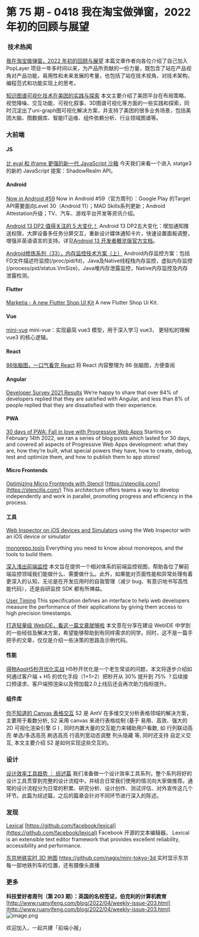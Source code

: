 # 第 75 期 - 0418 我在淘宝做弹窗，2022 年初的回顾与展望
###  技术热闻
[我在淘宝做弹窗，2022 年初的回顾与展望](https://mp.weixin.qq.com/s/jvPSFsnqsipEoqvsBKd8qg)
本篇文章作者向各位介绍了自己加入 PopLayer 项目一年多时间以来，为产品所贡献的一份力量，既包含了站在产品视角对产品功能，易用性和未来发展的考量，也包括了站在技术视角，对技术架构，编程范式和功能实现上的思考。

[知识图谱可视化技术在美团的实践与探索](https://mp.weixin.qq.com/s/64XoQ0JIjjuaUtTaL3BzdA)
本文主要介绍了美团平台在布局策略、视觉降噪、交互功能、可视化叙事、3D图谱可视化等方面的一些实践和探索，同时沉淀出了uni-graph图可视化解决方案，并支持了美团的很多业务场景，包括美团大脑、图数据库、智能IT运维、组件依赖分析、行业领域图谱等。

### 大前端
#### JS
[比 eval 和 iframe 更强的新一代 JavaScript 沙箱](https://mp.weixin.qq.com/s/wAI-L3we6uK0HvvPtOcIjg)
今天我们来看一个进入 statge3 的新的 JavaScript 提案：ShadowRealm API。

#### Android
[Now in Android #59](https://medium.com/androiddevelopers/now-in-android-59-f36300ae1e94)
Now in Android #59（官方周刊）：Google Play 的Target API需要面向Level 30（Android 11）；MAD Skills系列更新；Android Attestation升级；TV、汽车、游戏平台开发等资讯介绍。

[Android 13 DP2 值得关注的 5 大变化！](https://mp.weixin.qq.com/s/jEBtLuMLZ6UmydZTw8FcCQ)
Android 13 DP2五大变化：增加通知推送权限，大屏设备多任务分屏交互，重新设计媒体通知卡片，快速设置面板调整，增强非英语语言的支持。详见[Android 13 开发者概览版官方文档](https://developer.android.com/about/versions/13?hl=zh-cn)。

[Android修炼系列（33），内存监控技术方案（上）](https://juejin.cn/post/7080461351474167844)
Android内存监控方案：包括FD文件描述符监控(/proc/pid/fd)，Java及Native线程栈内存监控，虚拟内存监控(/process/pid/status.VmSize)，Java堆内存泄露监控，Native内存监控及内存泄露检测。

#### Flutter
[Marketia - A new Flutter Shop UI Kit](https://flutterawesome.com/marketia-a-new-flutter-shop-ui-kit/)
A new Flutter Shop Ui Kit.

#### Vue
[mini-vue](https://github.com/cuixiaorui/mini-vue)
mini-vue：实现最简 vue3 模型，用于深入学习 vue3， 更轻松的理解 vue3 的核心逻辑。

#### React
[86张脑图，一口气看完 React](https://juejin.cn/post/7085145274200358949)
将 React 内容整理为 86 张脑图，方便查阅

#### Angular
[Developer Survey 2021 Results](https://blog.angular.io/developer-survey-2021-results-38e653cbb36b)
We’re happy to share that over 84% of developers replied that they are satisfied with Angular, and less than 8% of people replied that they are dissatisfied with their experience. 

#### PWA
[30 days of PWA: Fall in love with Progressive Web Apps](https://blogs.windows.com/msedgedev/2022/04/14/30-days-of-pwa-fall-in-love-with-progressive-web-apps/)
Starting on February 14th 2022, we ran a series of blog posts which lasted for 30 days, and covered all aspects of Progressive Web Apps development: what they are, how they’re built, what special powers they have, how to create, debug, test and optimize them, and how to publish them to app stores! [
](https://blogs.windows.com/msedgedev/2022/04/14/30-days-of-pwa-fall-in-love-with-progressive-web-apps/)
#### Micro Frontends
[Optimizing Micro Frontends with Stencil](https://ionicframework.com/blog/optimizing-micro-frontends-with-stencil/)
[https://stenciljs.com/](https://stenciljs.com/)
This architecture offers teams a way to develop independently and work in parallel, promoting progress and efficiency in the process.

#### 工具
[Web Inspector on iOS devices and Simulators](https://bendodson.com/weblog/2022/04/13/web-inspector-on-ios-devices-simulators)
using the Web Inspector with an iOS device or simulator

[monorepo.tools](https://monorepo.tools/)
Everything you need to know about monorepos, and the tools to build them.

[深入浅出前端监控](https://mp.weixin.qq.com/s/9L3ck2DGbSapWatte5i9Mw)
本文旨在提供一个相对体系的前端监控视图，帮助各位了解前端监控领域我们能做什么、需要做什么。此外，如果能对页面性能和异常处理有着更深入的认知，无论是在开发应用时的自我管理（减少 bug、有意识地书写高性能代码），还是自研监控 SDK 都有所裨益。

[User Timing](https://www.w3.org/TR/user-timing/)
This specification defines an interface to help web developers measure the performance of their applications by giving them access to high precision timestamps.

[打造轻量级 WebIDE，看这一篇文章就够啦](https://mp.weixin.qq.com/s/75RPsB6jjOLm-c8TSt_m-Q)
本文意在分享在建设 WebIDE 中学到的一些经验及解决方案，希望能够帮助到有同样需求的同学。同时，这不是一篇手把手的文章，仅仅是介绍一些决策的思路及示例代码。

#### 性能
[得物AppH5秒开优化实战](https://mp.weixin.qq.com/s/23ZFPK4CaCkinwpZ3SG9Rw)
 H5秒开优化是一个老生常谈的问题，本文将逐步介绍如何通过客户端 + H5 的优化手段（1+1>2）把秒开从 30% 提升到 75% ？后续接口预请求、客户端预渲染以及预加载2.0上线后还会再次助力指标提升。

#### 组件库
[你不知道的 Canvas 表格交互](https://mp.weixin.qq.com/s/N5e0yJIaWETjzE1yoqNlyg)
S2 是 AntV 在多维交叉分析表格领域的解决方案，主要用于看数分析, S2 采用 canvas 来进行表格绘制 (基于 易用、高效、强大的 2D 可视化渲染引擎 G ) , 同时内置大量的交互能力来辅助用户看数, 如 行列联动高亮 单选/多选高亮 刷选高亮 行高列宽动态调整 列头隐藏 等, 同时还支持 自定义交互, 本文主要介绍 S2 是如何实现这些交互的。

### 设计
[设计效率工具趋势 ｜ 综述篇](https://mp.weixin.qq.com/s/80D5f0bdcEMcxM9zUms60g)
我们准备做一个设计效率工具系列，整个系列将好的设计工具贯穿到完整的设计流程中，并结合日常我们使用的情况向大家做推荐。通常的设计流程分为日常的积累、研究分析、设计创作、测试评估、对外宣传这几个环节。此篇为综述篇，之后的篇章会针对不同环节进行深入的陈述。

### 发现
[Lexical](https://lexical.dev/)
[https://github.com/facebook/lexical](https://github.com/facebook/lexical)
Facebook 开源的文本编辑器。
Lexical is an extensible text editor framework that provides excellent reliability, accessibility and performance.

[东京地铁实时 3D 地图](https://minitokyo3d.com/)
[https://github.com/nagix/mini-tokyo-3d
](https://github.com/nagix/mini-tokyo-3d)实时显示东京每一部地铁列车的位置，还有摄像头直播

### 更多
**科技爱好者周刊（第 203 期）：英国的名校签证，伯克利的计算机教育**
[http://www.ruanyifeng.com/blog/2022/04/weekly-issue-203.html](http://www.ruanyifeng.com/blog/2022/04/weekly-issue-203.html)
![image.png](https://cdn.nlark.com/yuque/0/2020/png/85771/1605930034828-7fc81343-651f-4a15-8465-eebe5a23cf61.png#crop=0&crop=0&crop=1&crop=1&height=31&id=UcFmc&margin=%5Bobject%20Object%5D&name=image.png&originHeight=90&originWidth=2186&originalType=binary&ratio=1&rotation=0&showTitle=false&size=14325&status=done&style=none&title=&width=746)


欢迎加入，一起共建「前端小报」

